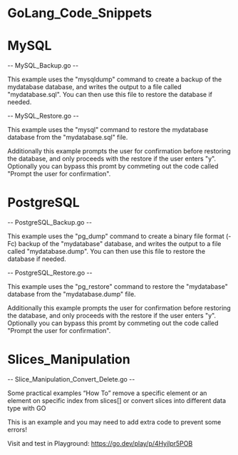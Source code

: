 # GoLang_Code_Snippets

# MySQL

-- MySQL_Backup.go --

This example uses the "mysqldump" command to create a backup of the mydatabase database, and writes the output to a file called "mydatabase.sql". You can then use this file to restore the database if needed.

-- MySQL_Restore.go --

This example uses the "mysql" command to restore the mydatabase database from the "mydatabase.sql" file.

Additionally this example prompts the user for confirmation before restoring the database, and only proceeds with the restore if the user enters "y". Optionally you can bypass this promt by commeting out the code called "Prompt the user for confirmation".

# PostgreSQL

-- PostgreSQL_Backup.go --

This example uses the "pg_dump" command to create a binary file format (-Fc) backup of the "mydatabase" database, and writes the output to a file called "mydatabase.dump". You can then use this file to restore the database if needed.

-- PostgreSQL_Restore.go --

This example uses the "pg_restore" command to restore the "mydatabase" database from the "mydatabase.dump" file.

Additionally this example prompts the user for confirmation before restoring the database, and only proceeds with the restore if the user enters "y". Optionally you can bypass this promt by commeting out the code called "Prompt the user for confirmation".

# Slices_Manipulation

-- Slice_Manipulation_Convert_Delete.go --

Some practical examples “How To” remove a specific element or an element on specific index from slices[] or convert slices into different data type with GO

This is an example and you may need to add extra code to prevent some errors!

Visit and test in Playground: https://go.dev/play/p/4Hyilpr5POB

